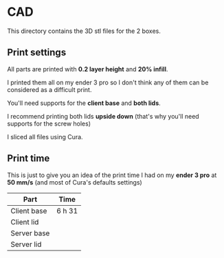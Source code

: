 # CAD

This directory contains the 3D stl files for the 2 boxes.



## Print settings

All parts are printed with **0.2 layer height** and **20% infill**. 

I printed them all on my ender 3 pro so I don't think any of them can be considered as a difficult print.

You'll need supports for the **client base** and **both lids**.

I recommend printing both lids **upside down** (that's why you'll need supports for the screw holes)

I sliced all files using Cura.



## Print time

This is just to give you an idea of the print time I had on my **ender 3 pro** at **50 mm/s** (and most of Cura's defaults settings)

| Part        | Time   |
| ----------- | ------ |
| Client base | 6 h 31 |
| Client lid  |        |
| Server base |        |
| Server lid  |        |


